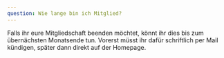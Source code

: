 ```yaml
---
question: Wie lange bin ich Mitglied?
---
```


Falls ihr eure Mitgliedschaft beenden möchtet, könnt ihr dies bis zum übernächsten Monatsende tun.
Vorerst müsst ihr dafür schriftlich per Mail kündigen, später dann direkt auf der Homepage.

